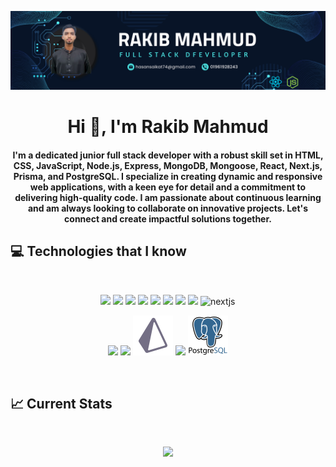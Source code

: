 ![logo](https://github.com/rakibmahmud139/rakibmahmud139/blob/main/Navy%20Blue%20Geometric%20Technology%20LinkedIn%20Banner%20(1).png)
<h1 align="center">Hi 👋, I'm Rakib Mahmud</h1>
<h4 align="center">I'm a dedicated junior full stack developer with a robust skill set in HTML, CSS, JavaScript, Node.js, Express, MongoDB, Mongoose, React, Next.js, Prisma, and PostgreSQL. I specialize in creating dynamic and responsive web applications, with a keen eye for detail and a commitment to delivering high-quality code. I am passionate about continuous learning and am always looking to collaborate on innovative projects. Let's connect and create impactful solutions together.</h4>

## :computer: Technologies that I know

<br>
<p align="center">
<img src="https://github.com/mir-hussain/mir-hussain/blob/main/images/icons/HTML.png"/>
<img src="https://github.com/mir-hussain/mir-hussain/blob/main/images/icons/css.png"/>
<img src="https://github.com/mir-hussain/mir-hussain/blob/main/images/icons/JavaScript.png"/>
<img src="https://github.com/mir-hussain/mir-hussain/blob/main/images/icons/react.png"/>
<img src="https://github.com/mir-hussain/mir-hussain/blob/main/images/icons/redux.png"/>
<img src="https://github.com/mir-hussain/mir-hussain/blob/main/images/icons/tailwind.png"/>
<img src="https://github.com/mir-hussain/mir-hussain/blob/main/images/icons/Bootsrap.png"/>
<img src="https://github.com/mir-hussain/mir-hussain/blob/main/images/icons/firebase.png"/>
  <img src="https://cdn.worldvectorlogo.com/logos/nextjs-2.svg" alt="nextjs" width="64" height="64"/>
</p>
<p align="center">
<img src="https://github.com/mir-hussain/mir-hussain/blob/main/images/icons/node.png"/>
<img src="https://github.com/mir-hussain/mir-hussain/blob/main/images/icons/express.png"/>
<img src="prisma-svgrepo-com (1).png" alt="prisma" width="64" height="64"/>
<img src="https://github.com/mir-hussain/mir-hussain/blob/main/images/icons/mongo.png"/>
  <img src="https://raw.githubusercontent.com/devicons/devicon/master/icons/postgresql/postgresql-original-wordmark.svg" alt="postgresql" width="64" height="64"/>
</p><br/>

## :chart_with_upwards_trend: Current Stats

<br />
<p align="center">
  <a href="https://git.io/streak-stats"><img width="60%" src="https://streak-stats.demolab.com?user=rakibmahmud139&theme=react&hide_border=true&background=0D1117&stroke=0D1117&fire=FF1CF7&sideLabels=00F0FF&currStreakNum=FF1CF7&ring=FF1CF7&currStreakLabel=FF1CF7&sideNums=00F0FF" /></a>
</p>
